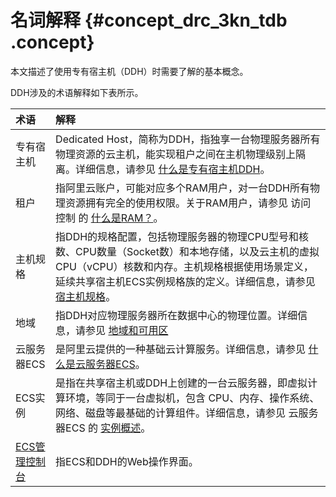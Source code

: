 # 名词解释 {#concept_drc_3kn_tdb .concept}

本文描述了使用专有宿主机（DDH）时需要了解的基本概念。

DDH涉及的术语解释如下表所示。

|术语|解释|
|:-|:-|
|专有宿主机|Dedicated Host，简称为DDH，指独享一台物理服务器所有物理资源的云主机，能实现租户之间在主机物理级别上隔离。详细信息，请参见 [什么是专有宿主机DDH](intl.zh-CN/产品简介/什么是专有宿主机DDH.md#)。|
|租户|指阿里云账户，可能对应多个RAM用户，对一台DDH所有物理资源拥有完全的使用权限。关于RAM用户，请参见 访问控制 的 [什么是RAM？](../../../../intl.zh-CN/产品简介/什么是RAM？.md#)。|
|主机规格|指DDH的规格配置，包括物理服务器的物理CPU型号和核数、CPU数量（Socket数）和本地存储，以及云主机的虚拟CPU（vCPU）核数和内存。主机规格根据使用场景定义，延续共享宿主机ECS实例规格族的定义。详细信息，请参见 [宿主机规格](intl.zh-CN/产品简介/宿主机规格.md#)。|
|地域|指DDH对应物理服务器所在数据中心的物理位置。详细信息，请参见 [地域和可用区](https://www.alibabacloud.com/help/doc-detail/40654.htm)|
|云服务器ECS|是阿里云提供的一种基础云计算服务。详细信息，请参见 [什么是云服务器ECS](../../../../intl.zh-CN/产品简介/什么是云服务器ECS.md#)。|
|ECS实例|是指在共享宿主机或DDH上创建的一台云服务器，即虚拟计算环境，等同于一台虚拟机，包含 CPU、内存、操作系统、网络、磁盘等最基础的计算组件。详细信息，请参见 云服务器ECS 的 [实例概述](../../../../intl.zh-CN/产品简介/实例/实例概述.md#)。|
|[ECS管理控制台](https://ecs.console.aliyun.com/#/home)|指ECS和DDH的Web操作界面。|


